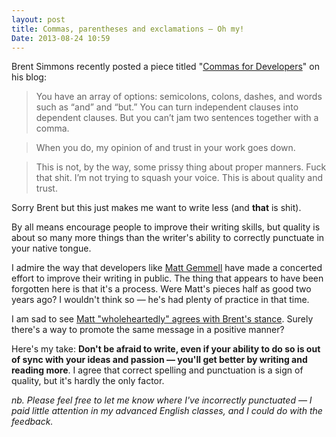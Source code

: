 ```yaml
---
layout: post
title: Commas, parentheses and exclamations — Oh my!
Date: 2013-08-24 10:59
---
```


Brent Simmons recently posted a piece titled "[Commas for Developers](http://inessential.com/2013/08/14/commas_for_developers)" on his blog:

> You have an array of options: semicolons, colons, dashes, and words such as “and” and “but.” You can turn independent clauses into dependent clauses. But you can’t jam two sentences together with a comma.

> When you do, my opinion of and trust in your work goes down.

> This is not, by the way, some prissy thing about proper manners. Fuck that shit. I’m not trying to squash your voice. This is about quality and trust.

Sorry Brent but this just makes me want to write less (and **that** is shit).

By all means encourage people to improve their writing skills, but quality is about so many more things than the writer's ability to correctly punctuate in your native tongue.

I admire the way that developers like [Matt Gemmell](http://mattgemmell.com) have made a concerted effort to improve their writing in public. The thing that appears to have been forgotten here is that it's a process. Were Matt's pieces half as good two years ago? I wouldn't think so — he's had plenty of practice in that time.

I am sad to see [Matt "wholeheartedly" agrees with Brent's stance](http://mattgemmell.com/2013/08/15/language-skills/). Surely there's a way to promote the same message in a positive manner?

Here's my take: **Don't be afraid to write, even if your ability to do so is out of sync with your ideas and passion — you'll get better by writing and reading more**. I agree that correct spelling and punctuation is a sign of quality, but it's hardly the only factor.

*nb. Please feel free to let me know where I've incorrectly punctuated — I paid little attention in my advanced English classes, and I could do with the feedback.*
